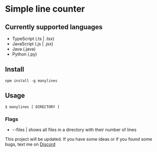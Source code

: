 # Simple line counter

## Currently supported languages
- TypeScript (.ts | .tsx)
- JavaScript (.js | .jsx)
- Java (.java)
- Python (.py)

## Install
```npm install -g manylines```

## Usage
``` $ manylines [ DIRECTORY ] ```
### Flags
- --files   |   shows all files in a directory with their number of lines


This project will be updated. If you have some ideas or if you found some bugs, text me on [Discord](https://discord.gg/pzXZN2J)